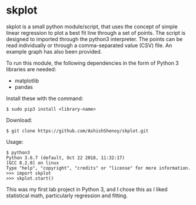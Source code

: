skplot
===

skplot is a small python module/script, that uses the concept of simple 
linear regression to plot a best fit line through a set of points. The 
script is designed to imported through the python3 interpreter. The points 
can be read individually or through a comma-separated value (CSV) file. 
An example graph has also been provided.

To run this module, the following dependencies in the form of Python 3
libraries are needed:

- matplotlib
- pandas

Install these with the command:

    $ sudo pip3 install <library-name>


Download:

    $ git clone https://github.com/AshishShenoy/skplot.git


Usage:

    $ python3
    Python 3.6.7 (default, Oct 22 2018, 11:32:17) 
    [GCC 8.2.0] on linux
    Type "help", "copyright", "credits" or "license" for more information.
    >>> import skplot
    >>> skplot.start()


This was my first lab project in Python 3, and I chose this as I liked 
statistical math, particularly regression and fitting.